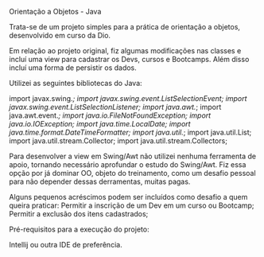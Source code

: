 
Orientação a Objetos - Java

Trata-se de um projeto simples para a prática de orientação a objetos, desenvolvido em curso da Dio.

Em relação ao projeto original, fiz algumas modificações nas classes e incluí uma view para cadastrar os Devs, cursos e Bootcamps.
Além disso incluí uma forma de persistir os dados.

Utilizei as seguintes bibliotecas do Java:

import javax.swing.*;
import javax.swing.event.ListSelectionEvent;
import javax.swing.event.ListSelectionListener;
import java.awt.*;
import java.awt.event.*;
import java.io.FileNotFoundException;
import java.io.IOException;
import java.time.LocalDate;
import java.time.format.DateTimeFormatter;
import java.util.*;
import java.util.List;
import java.util.stream.Collector;
import java.util.stream.Collectors;

Para desenvolver a view em Swing/Awt não utilizei nenhuma ferramenta de apoio, tornando necessário aprofundar o estudo do Swing/Awt.
Fiz essa opção por já dominar OO, objeto do treinamento, como um desafio pessoal para não depender dessas derramentas, muitas pagas.

Alguns pequenos acréscimos podem ser incluídos como desafio a quem queira praticar:
Permitir a inscrição de um Dev em um curso ou Bootcamp;
Permitir a exclusão dos itens cadastrados;


Pré-requisitos para a execução do projeto:

Intellij ou outra IDE de preferência.
